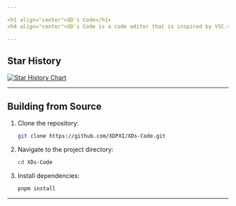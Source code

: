 ```yaml
---

<h1 align="center">XD's Code</h1>
<h4 align="center">XD's Code is a code editor that is inspired by VSC.</h4>

---
```


## Star History

<a href="https://www.star-history.com/#xdpxi/xds-code&Date">
 <picture>
   <source media="(prefers-color-scheme: dark)" srcset="https://api.star-history.com/svg?repos=xdpxi/xds-code&type=Date&theme=dark" />
   <source media="(prefers-color-scheme: light)" srcset="https://api.star-history.com/svg?repos=xdpxi/xds-code&type=Date" />
   <img alt="Star History Chart" src="https://api.star-history.com/svg?repos=xdpxi/xds-code&type=Date" />
 </picture>
</a>

---

## Building from Source

1. Clone the repository:

   ```bash
   git clone https://github.com/XDPXI/XDs-Code.git
   ```

2. Navigate to the project directory:

   ```bash
   cd XDs-Code
   ```

3. Install dependencies:

   ```bash
   pnpm install
   ```

---
